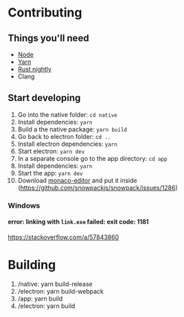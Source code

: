 # Contributing

## Things you'll need

- [Node](https://nodejs.org/en/download/)
- [Yarn](https://classic.yarnpkg.com/en/docs/install)
- [Rust nightly](https://www.rust-lang.org/tools/install)
- Clang

## Start developing

1. Go into the native folder: `cd native`
2. Install dependencies: `yarn`
3. Build a the native package: `yarn build`
4. Go back to electron folder: `cd ..`
5. Install electron dependencies: `yarn`
6. Start electron: `yarn dev`
7. In a separate console go to the app directory: `cd app`
8. Install dependencies: `yarn`
9. Start the app: `yarn dev`
10. Download [monaco-editor](https://microsoft.github.io/monaco-editor) and put it inside (https://github.com/snowpackjs/snowpack/issues/1286)

### Windows

#### error: linking with `link.exe` failed: exit code: 1181

https://stackoverflow.com/a/57843860

# Building

1. /native: yarn build-release
2. /electron: yarn build-webpack
3. /app: yarn build
4. /electron: yarn build
